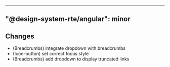 ---
  "@design-system-rte/angular": minor
  ---
  
  ## Changes

- (Breadcrumbs) integrate dropdown with breadcrumbs
- (Icon-button) set correct focus style
- (Breadcrumbs) add dropdown to display truncated links
